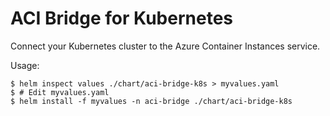 # ACI Bridge for Kubernetes

Connect your Kubernetes cluster to the Azure Container Instances service.

Usage:

```
$ helm inspect values ./chart/aci-bridge-k8s > myvalues.yaml
$ # Edit myvalues.yaml
$ helm install -f myvalues -n aci-bridge ./chart/aci-bridge-k8s
```
